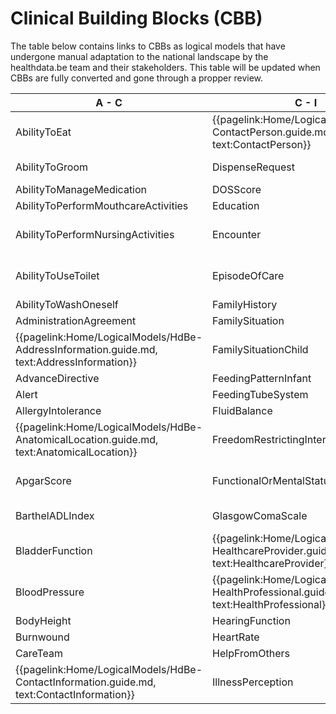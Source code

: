 # Clinical Building Blocks (CBB)
The table below contains links to CBBs as logical models that have undergone manual adaptation to the national landscape by the healthdata.be team and their stakeholders. This table will be updated when CBBs are fully converted and gone through a propper review.

| A - C | C - I | I - P | P - T |
|---|---|---|---|
|     AbilityToEat   <!--{{pagelink:Home/LogicalModels/draft/HdBe-AbilityToEat.guide.md,   text:AbilityToEat}}--> | {{pagelink:Home/LogicalModels/HdBe-ContactPerson.guide.md,   text:ContactPerson}} | {{pagelink:Home/LogicalModels/HdBe-LaboratoryTestResult.guide.md,   text:LaboratoryTestResult}} |        ParticipationInSociety   <!--{{pagelink:Home/LogicalModels/draft/HdBe-ParticipationInSociety.guide.md,   text:ParticipationInSociety}}--> |
|     AbilityToGroom   <!--{{pagelink:Home/LogicalModels/draft/HdBe-AbilityToGroom.guide.md,   text:AbilityToGroom}}--> |        DispenseRequest   <!--{{pagelink:Home/LogicalModels/draft/HdBe-DispenseRequest.guide.md,   text:DispenseRequest}}--> |        LanguageProficiency   <!--{{pagelink:Home/LogicalModels/draft/HdBe-LanguageProficiency.guide.md,   text:LanguageProficiency}}--> | {{pagelink:Home/LogicalModels/HdBe-Patient.guide.md, text:Patient}} |
|     AbilityToManageMedication   <!--{{pagelink:Home/LogicalModels/draft/HdBe-AbilityToManageMedication.guide.md,   text:AbilityToManageMedication}}--> |        DOSScore   <!--{{pagelink:Home/LogicalModels/draft/HdBe-DOSScore.guide.md,   text:DOSScore}}--> |        LegalSituation   <!--{{pagelink:Home/LogicalModels/draft/HdBe-LegalSituation.guide.md,   text:LegalSituation}}--> |        Pregnancy   <!--{{pagelink:Home/LogicalModels/draft/HdBe-Pregnancy.guide.md,   text:Pregnancy}}-->    |
|     AbilityToPerformMouthcareActivities   <!--{{pagelink:Home/LogicalModels/draft/HdBe-AbilityToPerformMouthcareActivities.guide.md,   text:AbilityToPerformMouthcareActivities}}--> |        Education   <!--{{pagelink:Home/LogicalModels/draft/HdBe-Education.guide.md,   text:Education}}--> |        LifeStance   <!--{{pagelink:Home/LogicalModels/draft/HdBe-LifeStance.guide.md,   text:LifeStance}}--> |        PressureUlcer   <!--{{pagelink:Home/LogicalModels/draft/HdBe-PressureUlcer.guide.md,   text:PressureUlcer}}-->    |
|     AbilityToPerformNursingActivities   <!--{{pagelink:Home/LogicalModels/draft/HdBe-AbilityToPerformNursingActivities.guide.md,   text:AbilityToPerformNursingActivities}}--> |        Encounter   <!--{{pagelink:Home/LogicalModels/draft/HdBe-Encounter.guide.md,   text:Encounter}}--> |        {{pagelink:Home/LogicalModels/HdBe-LivingSituation.guide.md,   text:LivingSituation}} |        Problem <!--{{pagelink:Home/LogicalModels/draft/HdBe-Problem.guide.md,   text:Problem}}-->    |
|     AbilityToUseToilet   <!--{{pagelink:Home/LogicalModels/draft/HdBe-AbilityToUseToilet.guide.md,   text:AbilityToUseToilet}}--> |        EpisodeOfCare   <!--{{pagelink:Home/LogicalModels/draft/HdBe-EpisodeOfCare.guide.md,   text:EpisodeOfCare}}--> | {{pagelink:Home/LogicalModels/HdBe-MaritalStatus.guide.md,   text:MaritalStatus}} |        Procedure   <!--{{pagelink:Home/LogicalModels/draft/HdBe-Procedure.guide.md,   text:Procedure}}-->    |
|     AbilityToWashOneself   <!--{{pagelink:Home/LogicalModels/draft/HdBe-AbilityToWashOneself.guide.md,   text:AbilityToWashOneself}}--> |        FamilyHistory   <!--{{pagelink:Home/LogicalModels/draft/HdBe-FamilyHistory.guide.md,   text:FamilyHistory}}--> |        MedicalDevice   <!--{{pagelink:Home/LogicalModels/draft/HdBe-MedicalDevice.guide.md,   text:MedicalDevice}}--> |        PulseRate   <!--{{pagelink:Home/LogicalModels/draft/HdBe-PulseRate.guide.md,   text:PulseRate}}-->    |
|     AdministrationAgreement   <!--{{pagelink:Home/LogicalModels/draft/HdBe-AdministrationAgreement.guide.md,   text:AdministrationAgreement}}--> |        FamilySituation   <!--{{pagelink:Home/LogicalModels/draft/HdBe-FamilySituation.guide.md,   text:FamilySituation}}--> |        MedicationAdministration2   <!--{{pagelink:Home/LogicalModels/draft/HdBe-MedicationAdministration2.guide.md,   text:MedicationAdministration2}}--> |        Range <!--{{pagelink:Home/LogicalModels/draft/HdBe-Range.guide.md,   text:Range}}-->    |
| {{pagelink:Home/LogicalModels/HdBe-AddressInformation.guide.md,   text:AddressInformation}}  |        FamilySituationChild   <!--{{pagelink:Home/LogicalModels/draft/HdBe-FamilySituationChild.guide.md,   text:FamilySituationChild}}--> |        MedicationAgreement   <!--{{pagelink:Home/LogicalModels/draft/HdBe-MedicationAgreement.guide.md,   text:MedicationAgreement}}--> |        Refraction   <!--{{pagelink:Home/LogicalModels/draft/HdBe-Refraction.guide.md,   text:Refraction}}-->    |
|     AdvanceDirective   <!--{{pagelink:Home/LogicalModels/draft/HdBe-AdvanceDirective.guide.md,   text:AdvanceDirective}}--> |        FeedingPatternInfant   <!--{{pagelink:Home/LogicalModels/draft/HdBe-FeedingPatternInfant.guide.md,   text:FeedingPatternInfant}}--> |        MedicationContraIndication   <!--{{pagelink:Home/LogicalModels/draft/HdBe-MedicationContraIndication.guide.md,   text:MedicationContraIndication}}--> |        Respiration   <!--{{pagelink:Home/LogicalModels/draft/HdBe-Respiration.guide.md,   text:Respiration}}-->    |
|     Alert   <!--{{pagelink:Home/LogicalModels/draft/HdBe-Alert.guide.md,   text:Alert}}--> |        FeedingTubeSystem   <!--{{pagelink:Home/LogicalModels/draft/HdBe-FeedingTubeSystem.guide.md,   text:FeedingTubeSystem}}--> |        MedicationDispense   <!--{{pagelink:Home/LogicalModels/draft/HdBe-MedicationDispense.guide.md,   text:MedicationDispense}}--> |        SkinDisorder   <!--{{pagelink:Home/LogicalModels/draft/HdBe-SkinDisorder.guide.md,   text:SkinDisorder}}-->    |
|     AllergyIntolerance   <!--{{pagelink:Home/LogicalModels/draft/HdBe-AllergyIntolerance.guide.md,   text:AllergyIntolerance}}--> |        FluidBalance   <!--{{pagelink:Home/LogicalModels/draft/HdBe-FluidBalance.guide.md,   text:FluidBalance}}--> |        MedicationUse2   <!--{{pagelink:Home/LogicalModels/draft/HdBe-MedicationUse2.guide.md,   text:MedicationUse2}}--> |        SNAQScore   <!--{{pagelink:Home/LogicalModels/draft/HdBe-SNAQScore.guide.md,   text:SNAQScore}}-->    |
| {{pagelink:Home/LogicalModels/HdBe-AnatomicalLocation.guide.md,   text:AnatomicalLocation}} |        FreedomRestrictingIntervention   <!--{{pagelink:Home/LogicalModels/draft/HdBe-FreedomRestrictingIntervention.guide.md,   text:FreedomRestrictingIntervention}}--> |        Mobility   <!--{{pagelink:Home/LogicalModels/draft/HdBe-Mobility.guide.md,   text:Mobility}}--> |        SOAPReport   <!--{{pagelink:Home/LogicalModels/draft/HdBe-SOAPReport.guide.md,   text:SOAPReport}}-->    |
|     ApgarScore   <!--{{pagelink:Home/LogicalModels/draft/HdBe-ApgarScore.guide.md,   text:ApgarScore}}--> |        FunctionalOrMentalStatus   <!--{{pagelink:Home/LogicalModels/draft/HdBe-FunctionalOrMentalStatus.guide.md,   text:FunctionalOrMentalStatus}}--> | {{pagelink:Home/LogicalModels/HdBe-NameInformation.guide.md,   text:NameInformation}} |        Stoma <!--{{pagelink:Home/LogicalModels/draft/HdBe-Stoma.guide.md,   text:Stoma}}-->    |
|     BarthelADLIndex   <!--{{pagelink:Home/LogicalModels/draft/HdBe-BarthelADLIndex.guide.md,   text:BarthelADLIndex}}--> |        GlasgowComaScale   <!--{{pagelink:Home/LogicalModels/draft/HdBe-GlasgowComaScale.guide.md,   text:GlasgowComaScale}}--> | {{pagelink:Home/LogicalModels/HdBe-Nationality.guide.md,   text:Nationality}} |        TextResult   <!--{{pagelink:Home/LogicalModels/draft/HdBe-TextResult.guide.md,   text:TextResult}}-->    |
|     BladderFunction   <!--{{pagelink:Home/LogicalModels/draft/HdBe-BladderFunction.guide.md,   text:BladderFunction}}--> | {{pagelink:Home/LogicalModels/HdBe-HealthcareProvider.guide.md,   text:HealthcareProvider}} |        NursingIntervention   <!--{{pagelink:Home/LogicalModels/draft/HdBe-NursingIntervention.guide.md,   text:NursingIntervention}}--> |        TimeInterval   <!--{{pagelink:Home/LogicalModels/draft/HdBe-TimeInterval.guide.md,   text:TimeInterval}}-->    |
|     BloodPressure   <!--{{pagelink:Home/LogicalModels/draft/HdBe-BloodPressure.guide.md,   text:BloodPressure}}--> | {{pagelink:Home/LogicalModels/HdBe-HealthProfessional.guide.md,   text:HealthProfessional}} |        NutritionAdvice   <!--{{pagelink:Home/LogicalModels/draft/HdBe-NutritionAdvice.guide.md,   text:NutritionAdvice}}--> |        TNMTumorClassification   <!--{{pagelink:Home/LogicalModels/draft/HdBe-TNMTumorClassification.guide.md,   text:TNMTumorClassification}}-->    |
|     BodyHeight   <!--{{pagelink:Home/LogicalModels/draft/HdBe-BodyHeight.guide.md,   text:BodyHeight}}--> |        HearingFunction   <!--{{pagelink:Home/LogicalModels/draft/HdBe-HearingFunction.guide.md,   text:HearingFunction}}--> |        O2Saturation   <!--{{pagelink:Home/LogicalModels/draft/HdBe-O2Saturation.guide.md,   text:O2Saturation}}--> |        TobaccoUse   <!--{{pagelink:Home/LogicalModels/draft/HdBe-TobaccoUse.guide.md,   text:TobaccoUse}}-->    |
|     Burnwound   <!--{{pagelink:Home/LogicalModels/draft/HdBe-Burnwound.guide.md,   text:Burnwound}}--> |        HeartRate   <!--{{pagelink:Home/LogicalModels/draft/HdBe-HeartRate.guide.md,   text:HeartRate}}--> |        OutcomeOfCare   <!--{{pagelink:Home/LogicalModels/draft/HdBe-OutcomeOfCare.guide.md,   text:OutcomeOfCare}}--> |        TreatmentDirective2   <!--{{pagelink:Home/LogicalModels/draft/HdBe-TreatmentDirective2.guide.md,   text:TreatmentDirective2}}-->    |
|     CareTeam   <!--{{pagelink:Home/LogicalModels/draft/HdBe-CareTeam.guide.md,   text:CareTeam}}--> |        HelpFromOthers   <!--{{pagelink:Home/LogicalModels/draft/HdBe-HelpFromOthers.guide.md,   text:HelpFromOthers}}--> |        PainCharacteristics   <!--{{pagelink:Home/LogicalModels/draft/HdBe-PainCharacteristics.guide.md,   text:PainCharacteristics}}--> |        TreatmentObjective   <!--{{pagelink:Home/LogicalModels/draft/HdBe-TreatmentObjective.guide.md,   text:TreatmentObjective}}-->    |
| {{pagelink:Home/LogicalModels/HdBe-ContactInformation.guide.md,   text:ContactInformation}} |        IllnessPerception   <!--{{pagelink:Home/LogicalModels/draft/HdBe-IllnessPerception.guide.md,   text:IllnessPerception}}--> |        PainScore   <!--{{pagelink:Home/LogicalModels/draft/HdBe-PainScore.guide.md,   text:PainScore}}--> |  |